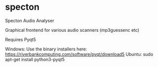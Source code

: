 # specton
Specton Audio Analyser

Graphical frontend for various audio scanners (mp3guessenc etc)

Requires Pyqt5

Windows: Use the binary installers here: https://riverbankcomputing.com/software/pyqt/download5
Ubuntu: sudo apt-get install python3-pyqt5 
